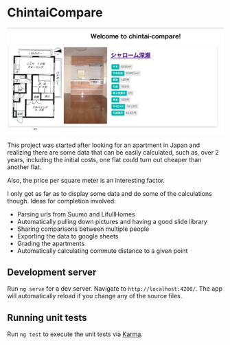 # ChintaiCompare

![Screenshot](screenshot.png)

This project was started after looking for an apartment in Japan and realizing there are some data that can be easily calculated, such as, over 2 years, including the initial costs, one flat could turn out cheaper than another flat.

Also, the price per square meter is an interesting factor.

I only got as far as to display some data and do some of the calculations though. Ideas for completion involved:

- Parsing urls from Suumo and LifullHomes
- Automatically pulling down pictures and having a good slide library
- Sharing comparisons between multiple people
- Exporting the data to google sheets
- Grading the apartments
- Automatically calculating commute distance to a given point

## Development server

Run `ng serve` for a dev server. Navigate to `http://localhost:4200/`. The app will automatically reload if you change any of the source files.

## Running unit tests

Run `ng test` to execute the unit tests via [Karma](https://karma-runner.github.io).
